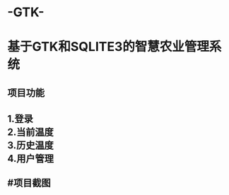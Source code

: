 # -GTK-
基于GTK和SQLITE3的智慧农业管理系统
===
项目功能<br>
-----
1.登录<br>
2.当前温度<br>
3.历史温度<br>
4.用户管理<br>
<br>
#项目截图<br>
-------

